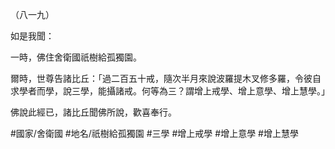 （八一九）

如是我聞：

一時，佛住舍衛國祇樹給孤獨園。

爾時，世尊告諸比丘：「過二百五十戒，隨次半月來說波羅提木叉修多羅，令彼自求學者而學，說三學，能攝諸戒。何等為三？謂增上戒學、增上意學、增上慧學。」

佛說此經已，諸比丘聞佛所說，歡喜奉行。

#國家/舍衛國
#地名/祇樹給孤獨園
#三學
#增上戒學
#增上意學
#增上慧學
